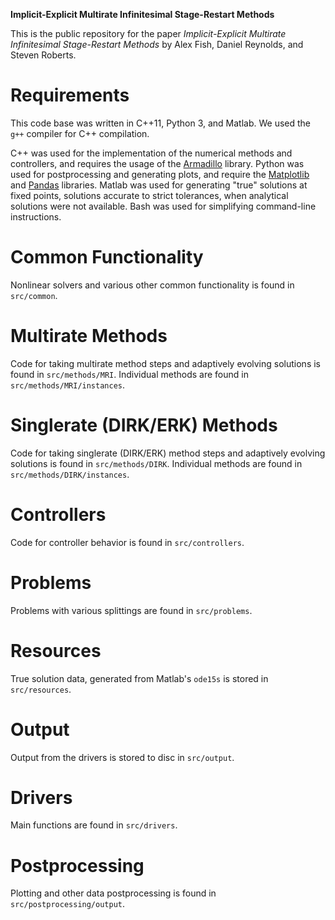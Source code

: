 **Implicit-Explicit Multirate Infinitesimal Stage-Restart Methods**

This is the public repository for the paper _Implicit-Explicit Multirate Infinitesimal Stage-Restart Methods_ by Alex Fish, Daniel Reynolds, and Steven Roberts.

# Requirements

This code base was written in C++11, Python 3, and Matlab.
We used the `g++` compiler for C++ compilation.

C++ was used for the implementation of the numerical methods and controllers, and requires the usage of the [Armadillo](http://arma.sourceforge.net/) library.
Python was used for postprocessing and generating plots, and require the [Matplotlib](https://matplotlib.org/) and [Pandas](https://pandas.pydata.org/) libraries.
Matlab was used for generating "true" solutions at fixed points, solutions accurate to strict tolerances, when analytical solutions were not available.
Bash was used for simplifying command-line instructions.

# Common Functionality

Nonlinear solvers and various other common functionality is found in `src/common`.

# Multirate Methods

Code for taking multirate method steps and adaptively evolving solutions is found in `src/methods/MRI`. 
Individual methods are found in `src/methods/MRI/instances`.

# Singlerate (DIRK/ERK) Methods

Code for taking singlerate (DIRK/ERK) method steps and adaptively evolving solutions is found in `src/methods/DIRK`.
Individual methods are found in `src/methods/DIRK/instances`.

# Controllers

Code for controller behavior is found in `src/controllers`.

# Problems

Problems with various splittings are found in `src/problems`.

# Resources

True solution data, generated from Matlab's `ode15s` is stored in `src/resources`.

# Output

Output from the drivers is stored to disc in `src/output`.

# Drivers

Main functions are found in `src/drivers`.

# Postprocessing

Plotting and other data postprocessing is found in `src/postprocessing/output`.
